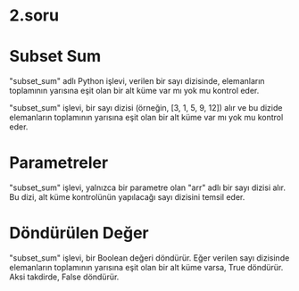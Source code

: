 # 2.soru
# Subset Sum
"subset_sum" adlı Python işlevi, verilen bir sayı dizisinde, elemanların toplamının yarısına eşit olan bir alt küme var mı yok mu kontrol eder.

"subset_sum" işlevi, bir sayı dizisi (örneğin, [3, 1, 5, 9, 12]) alır ve bu dizide elemanların toplamının yarısına eşit olan bir alt küme var mı yok mu kontrol eder.

# Parametreler
"subset_sum" işlevi, yalnızca bir parametre olan "arr" adlı bir sayı dizisi alır. Bu dizi, alt küme kontrolünün yapılacağı sayı dizisini temsil eder.

# Döndürülen Değer
"subset_sum" işlevi, bir Boolean değeri döndürür. Eğer verilen sayı dizisinde elemanların toplamının yarısına eşit olan bir alt küme varsa, True döndürür. Aksi takdirde, False döndürür.
